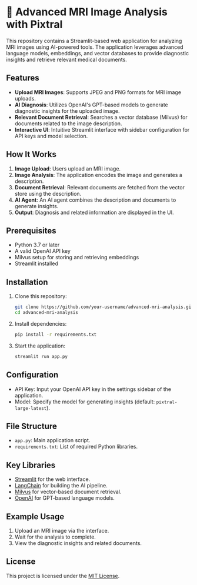 # 🧠 Advanced MRI Image Analysis with Pixtral

This repository contains a Streamlit-based web application for analyzing MRI images using AI-powered tools. The application leverages advanced language models, embeddings, and vector databases to provide diagnostic insights and retrieve relevant medical documents.

## Features

- **Upload MRI Images**: Supports JPEG and PNG formats for MRI image uploads.
- **AI Diagnosis**: Utilizes OpenAI's GPT-based models to generate diagnostic insights for the uploaded image.
- **Relevant Document Retrieval**: Searches a vector database (Milvus) for documents related to the image description.
- **Interactive UI**: Intuitive Streamlit interface with sidebar configuration for API keys and model selection.

## How It Works

1. **Image Upload**: Users upload an MRI image.
2. **Image Analysis**: The application encodes the image and generates a description.
3. **Document Retrieval**: Relevant documents are fetched from the vector store using the description.
4. **AI Agent**: An AI agent combines the description and documents to generate insights.
5. **Output**: Diagnosis and related information are displayed in the UI.

## Prerequisites

- Python 3.7 or later
- A valid OpenAI API key
- Milvus setup for storing and retrieving embeddings
- Streamlit installed

## Installation

1. Clone this repository:
    ```bash
    git clone https://github.com/your-username/advanced-mri-analysis.git
    cd advanced-mri-analysis
    ```

2. Install dependencies:
    ```bash
    pip install -r requirements.txt
    ```

3. Start the application:
    ```bash
    streamlit run app.py
    ```

## Configuration

- API Key: Input your OpenAI API key in the settings sidebar of the application.
- Model: Specify the model for generating insights (default: `pixtral-large-latest`).

## File Structure

- `app.py`: Main application script.
- `requirements.txt`: List of required Python libraries.

## Key Libraries

- [Streamlit](https://streamlit.io/) for the web interface.
- [LangChain](https://langchain.com/) for building the AI pipeline.
- [Milvus](https://milvus.io/) for vector-based document retrieval.
- [OpenAI](https://openai.com/) for GPT-based language models.

## Example Usage

1. Upload an MRI image via the interface.
2. Wait for the analysis to complete.
3. View the diagnostic insights and related documents.

## License

This project is licensed under the [MIT License](LICENSE).
